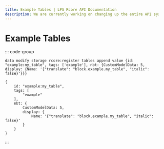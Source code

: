 ```yaml
---
title: Example Tables | LPS Rcore API Documentation
description: We are currently working on changing up the entire API system. Hopefully, it will be released soon! For now you can see the up-coming changes to the API.
---
```


# Example Tables

::: code-group

```mcfunction [mcfunction]
data modify storage rcore:register tables append value {id: "example:my_table", tags: ['example'], nbt: {CustomModelData: 5, display: {Name: '{"translate": "block.example.my_table", "italic": false}'}}}
```

```snbt [snbt]
{
    id: "example:my_table",
    tags: [
        "example"
    ],
    nbt: {
        CustomModelData: 5,
        display: {
            Name: '{"translate": "block.example.my_table", "italic": false}'
        }
    }
}
```

:::
